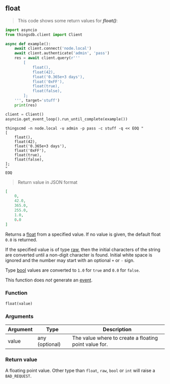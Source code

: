 ## float

> This code shows some return values for ***float()***:

```python
import asyncio
from thingsdb.client import Client

async def example():
    await client.connect('node.local')
    await client.authenticate('admin', 'pass')
    res = await client.query(r'''
        [
            float(),
            float(42),
            float('0.365e+3 days'),
            float('0xFF'),
            float(true),
            float(false),
        ];
    ''', target='stuff')
    print(res)

client = Client()
asyncio.get_event_loop().run_until_complete(example())
```

```shell
thingscmd -n node.local -u admin -p pass -c stuff -q << EOQ "
[
    float(),
    float(42),
    float('0.365e+3 days'),
    float('0xFF'),
    float(true),
    float(false),
];
"
EOQ
```

> Return value in JSON format

```json
[
    0,
    42.0,
    365.0,
    255.0,
    1.0,
    0.0
]
```

Returns a [float](#floating-point) from a specified value.
If no value is given, the default float `0.0` is returned.

If the specified value is of type [raw](#string-raw), then the initial characters
of the string are converted until a non-digit character is found.
Initial white space is ignored and the number may start with an optional `+` or `-` sign.

Type [bool](#boolean) values are converted to `1.0` for `true` and `0.0` for `false`.

This function does *not* generate an [event](#events).

### Function
`float(value)`

### Arguments
Argument | Type | Description
-------- | ---- | -----------
value | any (optional) | The value where to create a floating point value for.

### Return value
A floating point value. Other type than `float`, `raw`, `bool` or `int`
will raise a `BAD_REQUEST`.

